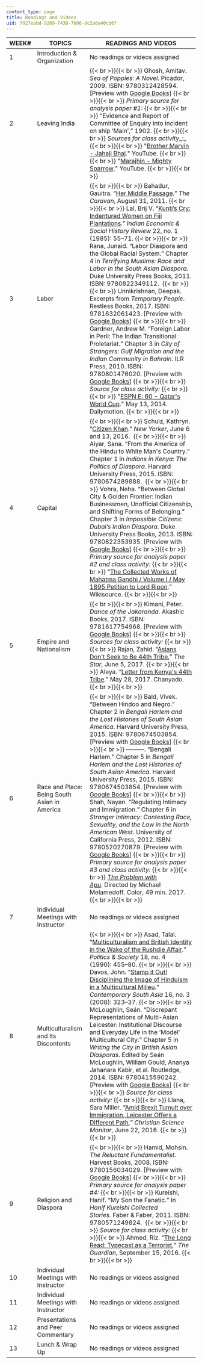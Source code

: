```yaml
---
content_type: page
title: Readings and Videos
uid: 7927eabd-9269-f438-7b06-dc2a0a40cb6f
---
```


| WEEK# | TOPICS | READINGS AND VIDEOS |
| --- | --- | --- |
| 1 | Introduction & Organization | No readings or videos assigned |
| 2 | Leaving India |  {{< br >}}{{< br >}} Ghosh, Amitav. _Sea of Poppies: A Novel_. Picador, 2009. ISBN: 9780312428594. \[Preview with [Google Books](https://books.google.com/books?id=pwIi9mhjgZ4C&pg=PAfrontcover#v=onepage&q&f=false)\] {{< br >}}{{< br >}} _Primary source for analysis paper #1:_ {{< br >}}{{< br >}} “Evidence and Report of Committee of Enquiry into incident on ship ‘Main’,” 1902. {{< br >}}{{< br >}} _Sources for class activity__:_ {{< br >}}{{< br >}} "[Brother Marvin - Jahaji Bhai](https://www.youtube.com/watch?v=NiBoxIR-ULE)." YouTube. {{< br >}}{{< br >}} "[Marajhin - Mighty Sparrow](https://www.youtube.com/watch?v=xNED-tP-URA)." YouTube. {{< br >}}{{< br >}}  |
| 3 | Labor |  {{< br >}}{{< br >}} Bahadur, Gauitra. “[Her Middle Passage](https://caravanmagazine.in/reporting-and-essays/her-middle-passage).” _The Caravan_, August 31, 2011. {{< br >}}{{< br >}} Lal, Brij V. “[Kunti’s Cry: Indentured Women on Fiji Plantations](https://journals.sagepub.com/doi/abs/10.1177/001946468502200103?journalCode=iera).” _Indian Economic & Social History Review_ 22, no. 1 (1985): 55–71. {{< br >}}{{< br >}} Rana, Junaid. “Labor Diaspora and the Global Racial System.” Chapter 4 in _Terrifying Muslims: Race and Labor in the South Asian Diaspora_. Duke University Press Books, 2011. ISBN: 9780822349112.  {{< br >}}{{< br >}} Unnikrishnan, Deepak. Excerpts from _Temporary People_. Restless Books, 2017. ISBN: 9781632061423. \[Preview with [Google Books](https://books.google.com/books?id=g2JZDgAAQBAJ&pg=PAfrontcover#v=onepage&q&f=false)\] {{< br >}}{{< br >}} Gardner, Andrew M. “Foreign Labor in Peril: The Indian Transitional Proletariat.” Chapter 3 in _City of Strangers: Gulf Migration and the Indian Community in Bahrain_. ILR Press, 2010. ISBN: 9780801476020. \[Preview with [Google Books](https://books.google.com/books?id=mhgwDwAAQBAJ&pg=PAfrontcover#v=onepage&q&f=false)\] {{< br >}}{{< br >}} _Source for class activity:_ {{< br >}}{{< br >}} "[ESPN E: 60 - Qatar's World Cup](https://www.dailymotion.com/video/x2phhpz)." May 13, 2014. Dailymotion. {{< br >}}{{< br >}}  |
| 4 | Capital |  {{< br >}}{{< br >}} Schulz, Kathryn. “[Citizen Khan](https://www.newyorker.com/magazine/2016/06/06/zarif-khans-tamales-and-the-muslims-of-sheridan-wyoming).” _New Yorker_, June 6 and 13, 2016.  {{< br >}}{{< br >}} Aiyar, Sana. “From the America of the Hindu to White Man's Country.” Chapter 1 in _Indians in Kenya: The Politics of Diaspora_. Harvard University Press, 2015. ISBN: 9780674289888.  {{< br >}}{{< br >}} Vohra, Neha. “Between Global City & Golden Frontier: Indian Businessmen, Unofficial Citizenship, and Shifting Forms of Belonging.” Chapter 3 in _Impossible Citizens: Dubai’s Indian Diaspora_. Duke University Press Books, 2013. ISBN: 9780822353935. \[Preview with [Google Books](https://books.google.com/books?id=MT-2AgAAQBAJ&pg=PA91=onepage#v=onepage&q&f=false)\] {{< br >}}{{< br >}} _Primary source for analysis paper #2 and class activity:_ {{< br >}}{{< br >}} “[The Collected Works of Mahatma Gandhi / Volume I / May 1895 Petition to Lord Ripon](https://en.wikisource.org/wiki/The_Collected_Works_of_Mahatma_Gandhi/Volume_I/May_1895_Petition_to_Lord_Ripon).” Wikisource. {{< br >}}{{< br >}}  |
| 5 | Empire and Nationalism |  {{< br >}}{{< br >}} Kimani, Peter. _Dance of the Jakaranda_. Akashic Books, 2017. ISBN: 9781617754968. \[Preview with [Google Books](https://books.google.com/books?id=hcH5DQAAQBAJ&pg=PAfrontcover#v=onepage&q&f=false)\] {{< br >}}{{< br >}} _Sources for class activity:_ {{< br >}}{{< br >}} Rajan, Zahid. “[Asians Don't Seek to Be 44th Tribe](https://www.the-star.co.ke/news/2017/06/05/asians-dont-seek-to-be-44th-tribe_c1571938),” _The Star_, June 5, 2017. {{< br >}}{{< br >}} Aleya. “[Letter from Kenya's 44th Tribe](https://chanyado.wordpress.com/2017/05/28/letter-from-kenyas-44th-tribe/).” May 28, 2017. Chanyado. {{< br >}}{{< br >}}  |
| 6 | Race and Place: Being South Asian in America |  {{< br >}}{{< br >}} Bald, Vivek. “Between Hindoo and Negro.” Chapter 2 in _Bengali Harlem and the Lost Histories of South Asian America_. Harvard University Press, 2015. ISBN: 9780674503854. \[Preview with [Google Books](https://books.google.com/books?id=Tr3pvarjXm0C&pg=PA49=onepage#v=onepage&q&f=false)\] {{< br >}}{{< br >}} ———. “Bengali Harlem.” Chapter 5 in _Bengali Harlem and the Lost Histories of South Asian America_. Harvard University Press, 2015. ISBN: 9780674503854. \[Preview with [Google Books](https://books.google.com/books?id=Tr3pvarjXm0C&pg=PA160=onepage#v=onepage&q&f=false)\] {{< br >}}{{< br >}} Shah, Nayan. “Regulating Intimacy and Immigration.” Chapter 6 in _Stranger Intimacy: Contesting Race, Sexuality, and the Law in the North American West_. University of California Press, 2012. ISBN: 9780520270879. \[Preview with [Google Books](https://books.google.com/books?id=ped_ZRa41AkC&pg=PAfrontcover#v=onepage&q&f=false)\] {{< br >}}{{< br >}} _Primary source for analysis paper #3 and class activity:_ {{< br >}}{{< br >}} _[The Problem with Apu](https://www.imdb.com/title/tt7588752/)_. Directed by Michael Melamedoff. Color, 49 min. 2017. {{< br >}}{{< br >}}  |
| 7 | Individual Meetings with Instructor | No readings or videos assigned |
| 8 | Multiculturalism and Its Discontents |  {{< br >}}{{< br >}} Asad, Talal. “[Multiculturalism and British Identity in the Wake of the Rushdie Affair](https://journals.sagepub.com/doi/abs/10.1177/003232929001800403).” _Politics & Society_ 18, no. 4 (1990): 455–80. {{< br >}}{{< br >}} Davos, John. “[Stamp it Out! Disciplining the Image of Hinduism in a Multicultural Milieu](https://www.tandfonline.com/doi/abs/10.1080/09584930802271349).” _Contemporary South Asia_ 16, no. 3 (2008): 323–37. {{< br >}}{{< br >}} McLoughlin, Seán. “Discrepant Representations of Multi-Asian Leicester: Institutional Discourse and Everyday Life in the ‘Model’ Multicultural City.” Chapter 5 in _Writing the City in British Asian Diasporas_. Edited by Seán McLoughlin, William Gould, Ananya Jahanara Kabir, et al. Routledge, 2014. ISBN: 9780415590242. \[Preview with [Google Books](https://books.google.com/books?id=cuwABAAAQBAJ&pg=PAfrontcover#v=onepage&q&f=false)\] {{< br >}}{{< br >}} _Source for class activity:_ {{< br >}}{{< br >}} Llana, Sara Miller. “[Amid Brexit Tumult over Immigration, Leicester Offers a Different Path](https://www.csmonitor.com/World/Europe/2016/0622/Amid-Brexit-tumult-over-immigration-Leicester-offers-a-different-path),” _Christian Science Monitor_, June 22, 2016. {{< br >}}{{< br >}}  |
| 9 | Religion and Diaspora |  {{< br >}}{{< br >}} Hamid, Mohsin. _The Reluctant Fundamentalist_. Harvest Books, 2008. ISBN: 9780156034029. \[Preview with [Google Books](https://books.google.com/books?id=acUQTlO713cC&pg=PAfrontcover#v=onepage&q&f=false)\] {{< br >}}{{< br >}} _Primary source for analysis paper #4:_ {{< br >}}{{< br >}} Kureishi, Hanif. “My Son the Fanatic.” In _Hanif Kureishi Collected Stories_. Faber & Faber, 2011. ISBN: 9780571249824.  {{< br >}}{{< br >}} _Source for class activity:_ {{< br >}}{{< br >}} Ahmed, Riz. “[The Long Read: Typecast as a Terrorist](https://www.theguardian.com/world/2016/sep/15/riz-ahmed-typecast-as-a-terrorist),” _The Guardian_, September 15, 2016. {{< br >}}{{< br >}}  |
| 10 | Individual Meetings with Instructor | No readings or videos assigned |
| 11 | Individual Meetings with Instructor | No readings or videos assigned﻿ |
| 12 | Presentations and Peer Commentary | No readings or videos assigned  |
| 13 | Lunch & Wrap Up | No readings or videos assigned